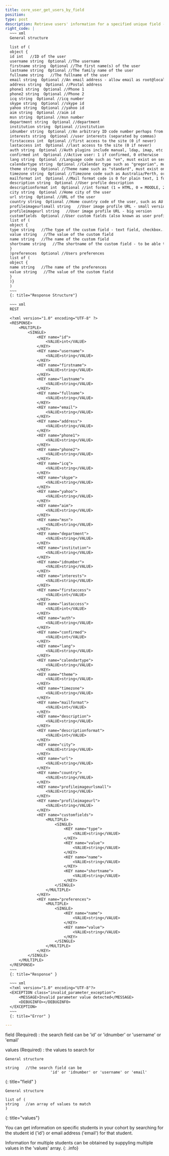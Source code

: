 ```yaml
---
title: core_user_get_users_by_field
position:
type: post
description: Retrieve users' information for a specified unique field - If you want to do a user search, use core_user_get_users()
right_code: |
  ~~~ xml
  General structure

  list of ( 
  object {
  id int   //ID of the user
  username string  Optional //The username
  firstname string  Optional //The first name(s) of the user
  lastname string  Optional //The family name of the user
  fullname string   //The fullname of the user
  email string  Optional //An email address - allow email as root@localhost
  address string  Optional //Postal address
  phone1 string  Optional //Phone 1
  phone2 string  Optional //Phone 2
  icq string  Optional //icq number
  skype string  Optional //skype id
  yahoo string  Optional //yahoo id
  aim string  Optional //aim id
  msn string  Optional //msn number
  department string  Optional //department
  institution string  Optional //institution
  idnumber string  Optional //An arbitrary ID code number perhaps from the institution
  interests string  Optional //user interests (separated by commas)
  firstaccess int  Optional //first access to the site (0 if never)
  lastaccess int  Optional //last access to the site (0 if never)
  auth string  Optional //Auth plugins include manual, ldap, imap, etc
  confirmed int  Optional //Active user: 1 if confirmed, 0 otherwise
  lang string  Optional //Language code such as "en", must exist on server
  calendartype string  Optional //Calendar type such as "gregorian", must exist on server
  theme string  Optional //Theme name such as "standard", must exist on server
  timezone string  Optional //Timezone code such as Australia/Perth, or 99 for default
  mailformat int  Optional //Mail format code is 0 for plain text, 1 for HTML etc
  description string  Optional //User profile description
  descriptionformat int  Optional //int format (1 = HTML, 0 = MOODLE, 2 = PLAIN or 4 = MARKDOWN)
  city string  Optional //Home city of the user
  url string  Optional //URL of the user
  country string  Optional //Home country code of the user, such as AU or CZ
  profileimageurlsmall string   //User image profile URL - small version
  profileimageurl string   //User image profile URL - big version
  customfields  Optional //User custom fields (also known as user profile fields)
  list of ( 
  object {
  type string   //The type of the custom field - text field, checkbox...
  value string   //The value of the custom field
  name string   //The name of the custom field
  shortname string   //The shortname of the custom field - to be able to build the field class in the code
  } 
  )preferences  Optional //Users preferences
  list of ( 
  object {
  name string   //The name of the preferences
  value string   //The value of the custom field
  } 
  )} 
  )
  ~~~
  {: title="Response Structure"}

  ~~~ xml
  REST

  <?xml version="1.0" encoding="UTF-8" ?>
  <RESPONSE>
      <MULTIPLE>
          <SINGLE>
              <KEY name="id">
                  <VALUE>int</VALUE>
              </KEY>
              <KEY name="username">
                  <VALUE>string</VALUE>
              </KEY>
              <KEY name="firstname">
                  <VALUE>string</VALUE>
              </KEY>
              <KEY name="lastname">
                  <VALUE>string</VALUE>
              </KEY>
              <KEY name="fullname">
                  <VALUE>string</VALUE>
              </KEY>
              <KEY name="email">
                  <VALUE>string</VALUE>
              </KEY>
              <KEY name="address">
                  <VALUE>string</VALUE>
              </KEY>
              <KEY name="phone1">
                  <VALUE>string</VALUE>
              </KEY>
              <KEY name="phone2">
                  <VALUE>string</VALUE>
              </KEY>
              <KEY name="icq">
                  <VALUE>string</VALUE>
              </KEY>
              <KEY name="skype">
                  <VALUE>string</VALUE>
              </KEY>
              <KEY name="yahoo">
                  <VALUE>string</VALUE>
              </KEY>
              <KEY name="aim">
                  <VALUE>string</VALUE>
              </KEY>
              <KEY name="msn">
                  <VALUE>string</VALUE>
              </KEY>
              <KEY name="department">
                  <VALUE>string</VALUE>
              </KEY>
              <KEY name="institution">
                  <VALUE>string</VALUE>
              </KEY>
              <KEY name="idnumber">
                  <VALUE>string</VALUE>
              </KEY>
              <KEY name="interests">
                  <VALUE>string</VALUE>
              </KEY>
              <KEY name="firstaccess">
                  <VALUE>int</VALUE>
              </KEY>
              <KEY name="lastaccess">
                  <VALUE>int</VALUE>
              </KEY>
              <KEY name="auth">
                  <VALUE>string</VALUE>
              </KEY>
              <KEY name="confirmed">
                  <VALUE>int</VALUE>
              </KEY>
              <KEY name="lang">
                  <VALUE>string</VALUE>
              </KEY>
              <KEY name="calendartype">
                  <VALUE>string</VALUE>
              </KEY>
              <KEY name="theme">
                  <VALUE>string</VALUE>
              </KEY>
              <KEY name="timezone">
                  <VALUE>string</VALUE>
              </KEY>
              <KEY name="mailformat">
                  <VALUE>int</VALUE>
              </KEY>
              <KEY name="description">
                  <VALUE>string</VALUE>
              </KEY>
              <KEY name="descriptionformat">
                  <VALUE>int</VALUE>
              </KEY>
              <KEY name="city">
                  <VALUE>string</VALUE>
              </KEY>
              <KEY name="url">
                  <VALUE>string</VALUE>
              </KEY>
              <KEY name="country">
                  <VALUE>string</VALUE>
              </KEY>
              <KEY name="profileimageurlsmall">
                  <VALUE>string</VALUE>
              </KEY>
              <KEY name="profileimageurl">
                  <VALUE>string</VALUE>
              </KEY>
              <KEY name="customfields">
                  <MULTIPLE>
                      <SINGLE>
                          <KEY name="type">
                              <VALUE>string</VALUE>
                          </KEY>
                          <KEY name="value">
                              <VALUE>string</VALUE>
                          </KEY>
                          <KEY name="name">
                              <VALUE>string</VALUE>
                          </KEY>
                          <KEY name="shortname">
                              <VALUE>string</VALUE>
                          </KEY>
                      </SINGLE>
                  </MULTIPLE>
              </KEY>
              <KEY name="preferences">
                  <MULTIPLE>
                      <SINGLE>
                          <KEY name="name">
                              <VALUE>string</VALUE>
                          </KEY>
                          <KEY name="value">
                              <VALUE>string</VALUE>
                          </KEY>
                      </SINGLE>
                  </MULTIPLE>
              </KEY>
          </SINGLE>
      </MULTIPLE>
  </RESPONSE>
  ~~~
  {: title="Response" }

  ~~~ xml
  <?xml version="1.0" encoding="UTF-8"?>
  <EXCEPTION class="invalid_parameter_exception">
      <MESSAGE>Invalid parameter value detected</MESSAGE>
      <DEBUGINFO></DEBUGINFO>
  </EXCEPTION>
  ~~~
  {: title="Error" }

---
```

field (Required)
: the search field can be 'id' or 'idnumber' or 'username' or 'email'

values (Required)
: the values to search for

~~~
General structure

string   //the search field can be
                    'id' or 'idnumber' or 'username' or 'email'
~~~
{: title="field" }

~~~
General structure

list of ( 
string   //an array of values to match
)
~~~
{: title="values"}

You can get information on specific students in your cohort by searching for the student id ('id') or email address ('email') for that student. 

Information for multiple students can be obtained by suppyling multiple values in the 'values' array.
{: .info}
